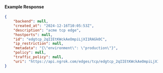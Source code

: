 <!-- Code generated for API Clients. DO NOT EDIT. -->

#### Example Response

```json
{
	"backend": null,
	"created_at": "2024-12-16T10:05:53Z",
	"description": "acme tcp edge",
	"hostports": null,
	"id": "edgtcp_2qIIEtKWckAeOmpiLjXI1RAGk0C",
	"ip_restriction": null,
	"metadata": "{\"environment\": \"production\"}",
	"policy": null,
	"traffic_policy": null,
	"uri": "https://api.ngrok.com/edges/tcp/edgtcp_2qIIEtKWckAeOmpiLjXI1RAGk0C"
}
```
